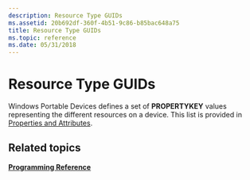 ```yaml
---
description: Resource Type GUIDs
ms.assetid: 20b692df-360f-4b51-9c86-b85bac648a75
title: Resource Type GUIDs
ms.topic: reference
ms.date: 05/31/2018
---
```


# Resource Type GUIDs

Windows Portable Devices defines a set of **PROPERTYKEY** values representing the different resources on a device. This list is provided in [Properties and Attributes](properties-and-attributes.md).

## Related topics

<dl> <dt>

[**Programming Reference**](programming-reference.md)
</dt> </dl>

 

 



